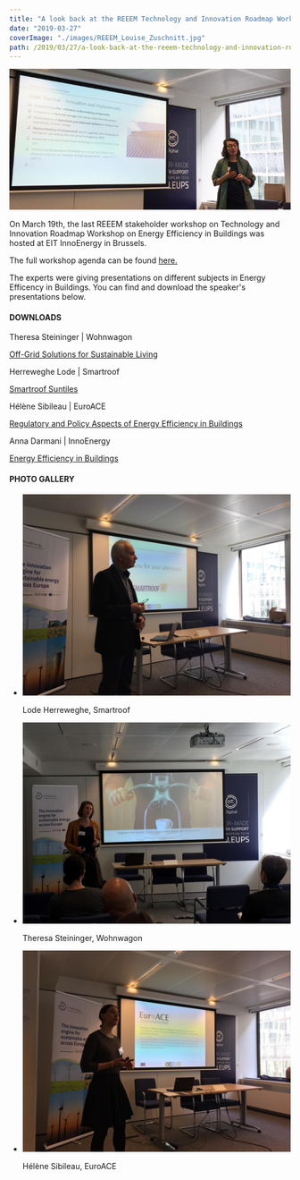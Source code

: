 ```yaml
---
title: "A look back at the REEEM Technology and Innovation Roadmap Workshop on Energy Efficiency in Buildings"
date: "2019-03-27"
coverImage: "./images/REEEM_Louise_Zuschnitt.jpg"
path: /2019/03/27/a-look-back-at-the-reeem-technology-and-innovation-roadmap-workshop-on-energy-efficiency-in-buildings/
---
```


![Anna Darmani](./images/REEEM_Louise_Zuschnitt.jpg)

On March 19th, the last REEEM stakeholder workshop on Technology and Innovation Roadmap Workshop on Energy Efficiency in Buildings was hosted at EIT InnoEnergy in Brussels.

The full workshop agenda can be found [here.](../uploads/2019/03/Agenda-final.pdf)

The experts were giving presentations on different subjects in Energy Efficency in Buildings. You can find and download the speaker's presentations below.

#### DOWNLOADS

Theresa Steininger | Wohnwagon

[Off-Grid Solutions for Sustainable Living](https://next.rl-institut.de/s/NcpwpHN7sMqPF4W#pdfviewer)

Herreweghe Lode | Smartroof

[Smartroof Suntiles](https://next.rl-institut.de/s/GbizzxW4kpyoJnq#pdfviewer)

Hélène Sibileau | EuroACE

[Regulatory and Policy Aspects of Energy Efficiency in Buildings](https://next.rl-institut.de/s/zCT4WXMBac3smcd#pdfviewer)

Anna Darmani | InnoEnergy

[Energy Efficiency in Buildings](https://next.rl-institut.de/s/bHpsNyDqiFJ4ZSR#pdfviewer)

#### PHOTO GALLERY  

- ![Lode Herreweghe, Smartroof](./images/Photo-2.jpeg)
    
    Lode Herreweghe, Smartroof
    
- ![Theresa Steininger, Wohnwagon](./images/Photo-4.jpeg)
    
    Theresa Steininger, Wohnwagon
    
- ![Hélène Sibileau, EuroACE](./images/Photo-1.jpeg)
    
    Hélène Sibileau, EuroACE
